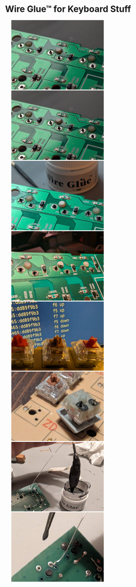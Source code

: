# Wire Glue™ for Keyboard Stuff

<img src="images/switches_clean.jpg" style="width: 300px; margin-left: 20px">

<img src="images/switches_clean.jpg" style="width: 300px; margin-left: 20px">
 
<img src="images/switches_glue_wet.jpg" style="width: 300px; margin-left: 20px">

<img src="images/switches_glue_wilted.jpg" style="width: 300px; margin-left: 20px">

<img src="images/switches_operational.jpg" style="width: 300px;  margin-left: 20px">

<img src="images/switches_torn.jpg" style="width: 300px; margin-left: 20px">

<img src="images/wireglue_blob.jpg" style="width: 300px; margin-left: 20px">

<img src="images/wireglue_droplet.jpg" style="width: 300px; margin-left: 20px">

